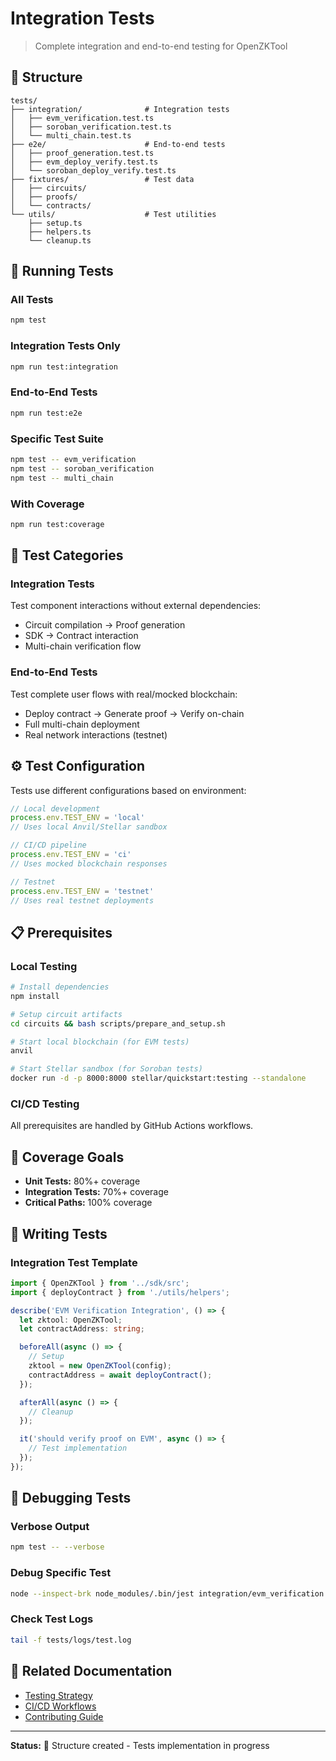 # Integration Tests

> Complete integration and end-to-end testing for OpenZKTool

## 📁 Structure

```
tests/
├── integration/              # Integration tests
│   ├── evm_verification.test.ts
│   ├── soroban_verification.test.ts
│   └── multi_chain.test.ts
├── e2e/                      # End-to-end tests
│   ├── proof_generation.test.ts
│   ├── evm_deploy_verify.test.ts
│   └── soroban_deploy_verify.test.ts
├── fixtures/                 # Test data
│   ├── circuits/
│   ├── proofs/
│   └── contracts/
└── utils/                    # Test utilities
    ├── setup.ts
    ├── helpers.ts
    └── cleanup.ts
```

## 🚀 Running Tests

### All Tests
```bash
npm test
```

### Integration Tests Only
```bash
npm run test:integration
```

### End-to-End Tests
```bash
npm run test:e2e
```

### Specific Test Suite
```bash
npm test -- evm_verification
npm test -- soroban_verification
npm test -- multi_chain
```

### With Coverage
```bash
npm run test:coverage
```

## 🧪 Test Categories

### Integration Tests
Test component interactions without external dependencies:
- Circuit compilation → Proof generation
- SDK → Contract interaction
- Multi-chain verification flow

### End-to-End Tests
Test complete user flows with real/mocked blockchain:
- Deploy contract → Generate proof → Verify on-chain
- Full multi-chain deployment
- Real network interactions (testnet)

## ⚙️ Test Configuration

Tests use different configurations based on environment:

```typescript
// Local development
process.env.TEST_ENV = 'local'
// Uses local Anvil/Stellar sandbox

// CI/CD pipeline
process.env.TEST_ENV = 'ci'
// Uses mocked blockchain responses

// Testnet
process.env.TEST_ENV = 'testnet'
// Uses real testnet deployments
```

## 📋 Prerequisites

### Local Testing
```bash
# Install dependencies
npm install

# Setup circuit artifacts
cd circuits && bash scripts/prepare_and_setup.sh

# Start local blockchain (for EVM tests)
anvil

# Start Stellar sandbox (for Soroban tests)
docker run -d -p 8000:8000 stellar/quickstart:testing --standalone
```

### CI/CD Testing
All prerequisites are handled by GitHub Actions workflows.

## 🎯 Coverage Goals

- **Unit Tests:** 80%+ coverage
- **Integration Tests:** 70%+ coverage
- **Critical Paths:** 100% coverage

## 📝 Writing Tests

### Integration Test Template

```typescript
import { OpenZKTool } from '../sdk/src';
import { deployContract } from './utils/helpers';

describe('EVM Verification Integration', () => {
  let zktool: OpenZKTool;
  let contractAddress: string;

  beforeAll(async () => {
    // Setup
    zktool = new OpenZKTool(config);
    contractAddress = await deployContract();
  });

  afterAll(async () => {
    // Cleanup
  });

  it('should verify proof on EVM', async () => {
    // Test implementation
  });
});
```

## 🐛 Debugging Tests

### Verbose Output
```bash
npm test -- --verbose
```

### Debug Specific Test
```bash
node --inspect-brk node_modules/.bin/jest integration/evm_verification.test.ts
```

### Check Test Logs
```bash
tail -f tests/logs/test.log
```

## 🔗 Related Documentation

- [Testing Strategy](../docs/testing/TESTING_STRATEGY.md)
- [CI/CD Workflows](../.github/workflows/)
- [Contributing Guide](../CONTRIBUTING.md)

---

**Status:** 🚧 Structure created - Tests implementation in progress
